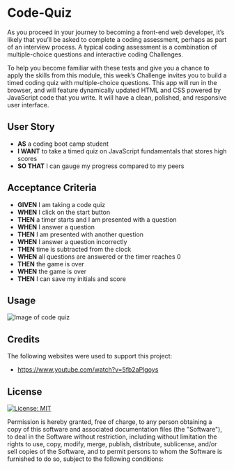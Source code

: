 # Code-Quiz
As you proceed in your journey to becoming a front-end web developer, it’s likely that you’ll be asked to complete a coding assessment, perhaps as part of an interview process. A typical coding assessment is a combination of multiple-choice questions and interactive coding Challenges.

To help you become familiar with these tests and give you a chance to apply the skills from this module, this week’s Challenge invites you to build a timed coding quiz with multiple-choice questions. This app will run in the browser, and will feature dynamically updated HTML and CSS powered by JavaScript code that you write. It will have a clean, polished, and responsive user interface. 

## User Story

- **AS** a coding boot camp student
- **I WANT** to take a timed quiz on JavaScript fundamentals that stores high scores
- **SO THAT** I can gauge my progress compared to my peers

## Acceptance Criteria

- **GIVEN** I am taking a code quiz
- **WHEN** I click on the start button
- **THEN** a timer starts and I am presented with a question
- **WHEN** I answer a question
- **THEN** I am presented with another question
- **WHEN** I answer a question incorrectly
- **THEN** time is subtracted from the clock
- **WHEN** all questions are answered or the timer reaches 0
- **THEN** the game is over
- **WHEN** the game is over
- **THEN** I can save my initials and score

## Usage

![Image of code quiz ](./Images)

## Credits
The following websites were used to support this project:
- https://www.youtube.com/watch?v=5fb2aPlgoys


## License
[![License: MIT](https://img.shields.io/badge/License-MIT-yellow.svg)](https://opensource.org/licenses/MIT)

Permission is hereby granted, free of charge, to any person obtaining a copy of this software and associated documentation files (the "Software"), to deal in the Software without restriction, including without limitation the rights to use, copy, modify, merge, publish, distribute, sublicense, and/or sell copies of the Software, and to permit persons to whom the Software is furnished to do so, subject to the following conditions:

